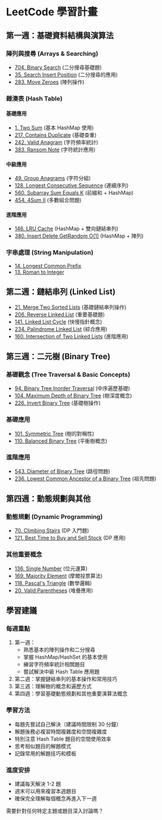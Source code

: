 # LeetCode 學習計畫

## 第一週：基礎資料結構與演算法

### 陣列與搜尋 (Arrays & Searching)

- [704. Binary Search](https://leetcode.com/problems/binary-search/) (二分搜尋基礎題)
- [35. Search Insert Position](https://leetcode.com/problems/search-insert-position/) (二分搜尋的應用)
- [283. Move Zeroes](https://leetcode.com/problems/move-zeroes/) (陣列操作)

### 雜湊表 (Hash Table)

#### 基礎應用

- [1. Two Sum](https://leetcode.com/problems/two-sum/) (基本 HashMap 使用)
- [217. Contains Duplicate](https://leetcode.com/problems/contains-duplicate/) (基礎查重)
- [242. Valid Anagram](https://leetcode.com/problems/valid-anagram/) (字符頻率統計)
- [383. Ransom Note](https://leetcode.com/problems/ransom-note/) (字符統計應用)

#### 中級應用

- [49. Group Anagrams](https://leetcode.com/problems/group-anagrams/) (字符分組)
- [128. Longest Consecutive Sequence](https://leetcode.com/problems/longest-consecutive-sequence/) (連續序列)
- [560. Subarray Sum Equals K](https://leetcode.com/problems/subarray-sum-equals-k/) (前綴和 + HashMap)
- [454. 4Sum II](https://leetcode.com/problems/4sum-ii/) (多數組合問題)

#### 進階應用

- [146. LRU Cache](https://leetcode.com/problems/lru-cache/) (HashMap + 雙向鏈結串列)
- [380. Insert Delete GetRandom O(1)](https://leetcode.com/problems/insert-delete-getrandom-o1/) (HashMap + 陣列)

### 字串處理 (String Manipulation)

- [14. Longest Common Prefix](https://leetcode.com/problems/longest-common-prefix/)
- [13. Roman to Integer](https://leetcode.com/problems/roman-to-integer/)

## 第二週：鏈結串列 (Linked List)

- [21. Merge Two Sorted Lists](https://leetcode.com/problems/merge-two-sorted-lists/) (基礎鏈結串列操作)
- [206. Reverse Linked List](https://leetcode.com/problems/reverse-linked-list/) (重要基礎題)
- [141. Linked List Cycle](https://leetcode.com/problems/linked-list-cycle/) (快慢指針概念)
- [234. Palindrome Linked List](https://leetcode.com/problems/palindrome-linked-list/) (綜合應用)
- [160. Intersection of Two Linked Lists](https://leetcode.com/problems/intersection-of-two-linked-lists/) (進階應用)

## 第三週：二元樹 (Binary Tree)

### 基礎觀念 (Tree Traversal & Basic Concepts)

- [94. Binary Tree Inorder Traversal](https://leetcode.com/problems/binary-tree-inorder-traversal/) (中序遍歷基礎)
- [104. Maximum Depth of Binary Tree](https://leetcode.com/problems/maximum-depth-of-binary-tree/) (樹深度概念)
- [226. Invert Binary Tree](https://leetcode.com/problems/invert-binary-tree/) (基礎樹操作)

### 基礎應用

- [101. Symmetric Tree](https://leetcode.com/problems/symmetric-tree/) (樹的對稱性)
- [110. Balanced Binary Tree](https://leetcode.com/problems/balanced-binary-tree/) (平衡樹概念)

### 進階應用

- [543. Diameter of Binary Tree](https://leetcode.com/problems/diameter-of-binary-tree/) (路徑問題)
- [236. Lowest Common Ancestor of a Binary Tree](https://leetcode.com/problems/lowest-common-ancestor-of-a-binary-tree/) (祖先問題)

## 第四週：動態規劃與其他

### 動態規劃 (Dynamic Programming)

- [70. Climbing Stairs](https://leetcode.com/problems/climbing-stairs/) (DP 入門題)
- [121. Best Time to Buy and Sell Stock](https://leetcode.com/problems/best-time-to-buy-and-sell-stock/) (DP 應用)

### 其他重要概念

- [136. Single Number](https://leetcode.com/problems/single-number/) (位元運算)
- [169. Majority Element](https://leetcode.com/problems/majority-element/) (摩爾投票算法)
- [118. Pascal's Triangle](https://leetcode.com/problems/pascals-triangle/) (數學邏輯)
- [20. Valid Parentheses](https://leetcode.com/problems/valid-parentheses/) (堆疊應用)

## 學習建議

### 每週重點

1. 第一週：
   - 熟悉基本的陣列操作和二分搜尋
   - 掌握 HashMap/HashSet 的基本使用
   - 練習字符頻率統計相關題目
   - 嘗試解決中級 Hash Table 應用題
2. 第二週：掌握鏈結串列的基本操作和常用技巧
3. 第三週：理解樹的概念和遍歷方式
4. 第四週：學習基礎動態規劃和其他重要演算法概念

### 學習方法

- 每題先嘗試自己解決（建議時間限制 30 分鐘）
- 解題後務必複習時間複雜度和空間複雜度
- 特別注意 Hash Table 題目的空間使用效率
- 思考相似題目的解題模式
- 記錄常用的解題技巧和模板

### 進度安排

- 建議每天解決 1-2 題
- 週末可以用來複習本週題目
- 確保完全理解每個概念再進入下一週

需要針對任何特定主題或題目深入討論嗎？
